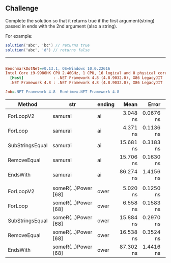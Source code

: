 ## Challenge

Complete the solution so that it returns true if the first argument(string) passed in ends with the 2nd argument (also a string). 

For example:

```c#
solution('abc', 'bc') // returns true
solution('abc', 'd') // returns false
```
---

``` ini

BenchmarkDotNet=v0.13.1, OS=Windows 10.0.22616
Intel Core i9-9980HK CPU 2.40GHz, 1 CPU, 16 logical and 8 physical cores
  [Host]             : .NET Framework 4.8 (4.8.9032.0), X86 LegacyJIT
  .NET Framework 4.8 : .NET Framework 4.8 (4.8.9032.0), X86 LegacyJIT

Job=.NET Framework 4.8  Runtime=.NET Framework 4.8  

```

|          Method |                  str | ending |      Mean |     Error |    StdDev | Ratio |  Gen 0 | Allocated |
|---------------- |--------------------- |------- |----------:|----------:|----------:|------:|-------:|----------:|
|       ForLoopV2 |              samurai |     ai |  3.048 ns | 0.0676 ns | 0.0632 ns |  0.04 |      - |         - |
|         ForLoop |              samurai |     ai |  4.371 ns | 0.1136 ns | 0.1308 ns |  0.05 |      - |         - |
| SubStringsEqual |              samurai |     ai | 15.681 ns | 0.3183 ns | 0.2977 ns |  0.18 | 0.0038 |      20 B |
|     RemoveEqual |              samurai |     ai | 15.706 ns | 0.1630 ns | 0.1524 ns |  0.18 | 0.0038 |      20 B |
|        EndsWith |              samurai |     ai | 86.274 ns | 1.4156 ns | 1.4538 ns |  1.00 |      - |         - |
|                 |                      |        |           |           |           |       |        |           |
|       ForLoopV2 | someR(...)Power [68] |   ower |  5.020 ns | 0.1250 ns | 0.1439 ns |  0.06 |      - |         - |
|         ForLoop | someR(...)Power [68] |   ower |  6.558 ns | 0.1583 ns | 0.1555 ns |  0.08 |      - |         - |
| SubStringsEqual | someR(...)Power [68] |   ower | 15.884 ns | 0.2970 ns | 0.2778 ns |  0.18 | 0.0046 |      24 B |
|     RemoveEqual | someR(...)Power [68] |   ower | 16.538 ns | 0.3524 ns | 0.3917 ns |  0.19 | 0.0046 |      24 B |
|        EndsWith | someR(...)Power [68] |   ower | 87.302 ns | 1.4416 ns | 1.3485 ns |  1.00 |      - |         - |

